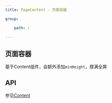 ```yaml
---
title: PageContent - 页面容器

group:

    path: /

---
```


## 页面容器

基于Content组件，会额外添加`minHeight`，撑满全屏

## API

参见[Content](/components/content)

